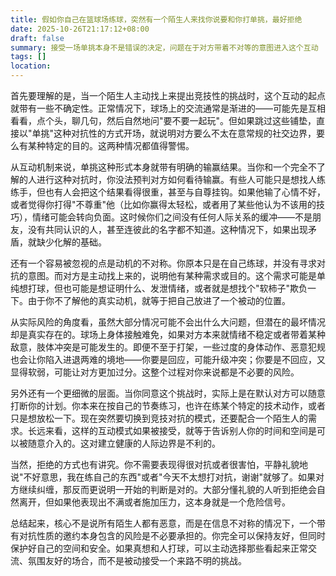 ```yaml
---
title: 假如你自己在篮球场练球，突然有一个陌生人来找你说要和你打单挑，最好拒绝
date: 2025-10-26T21:17:12+08:00
draft: false
summary: 接受一场单挑本身不是错误的决定，问题在于对方带着不对等的意图进入这个互动
tags: []
location:
---
```

首先要理解的是，当一个陌生人主动找上来提出竞技性的挑战时，这个互动的起点就带有一些不确定性。正常情况下，球场上的交流通常是渐进的——可能先是互相看看，点个头，聊几句，然后自然地问"要不要一起玩"。但如果跳过这些铺垫，直接以"单挑"这种对抗性的方式开场，就说明对方要么不太在意常规的社交边界，要么有某种特定的目的。这两种情况都值得警惕。

从互动机制来说，单挑这种形式本身就带有明确的输赢结果。当你和一个完全不了解的人进行这种对抗时，你没法预判对方如何看待输赢。有些人可能只是想找人练练手，但也有人会把这个结果看得很重，甚至与自尊挂钩。如果他输了心情不好，或者觉得你打得"不尊重"他（比如你赢得太轻松，或者用了某些他认为不该用的技巧），情绪可能会转向负面。这时候你们之间没有任何人际关系的缓冲——不是朋友，没有共同认识的人，甚至连彼此的名字都不知道。这种情况下，如果出现矛盾，就缺少化解的基础。

还有一个容易被忽视的点是动机的不对称。你原本只是在自己练球，并没有寻求对抗的意图。而对方是主动找上来的，说明他有某种需求或目的。这个需求可能是单纯想打球，但也可能是想证明什么、发泄情绪，或者就是想找个"软柿子"欺负一下。由于你不了解他的真实动机，就等于把自己放进了一个被动的位置。

从实际风险的角度看，虽然大部分情况可能不会出什么大问题，但潜在的最坏情况却是真实存在的。球场上身体接触难免，如果对方本来就情绪不稳定或者带着某种敌意，肢体冲突是可能发生的。即便不至于打架，一些过度的身体动作、恶意犯规也会让你陷入进退两难的境地——你要是回应，可能升级冲突；你要是不回应，又显得软弱，可能让对方更加过分。这整个过程对你来说都是不必要的风险。

另外还有一个更细微的层面。当你同意这个挑战时，实际上是在默认对方可以随意打断你的计划。你本来在按自己的节奏练习，也许在练某个特定的技术动作，或者只是想放松一下。现在突然要切换到竞技对抗的模式，还要配合一个陌生人的需求。长远来看，这样的互动模式如果被接受，就等于告诉别人你的时间和空间是可以被随意介入的。这对建立健康的人际边界是不利的。

当然，拒绝的方式也有讲究。你不需要表现得很对抗或者很害怕，平静礼貌地说"不好意思，我在练自己的东西"或者"今天不太想打对抗，谢谢"就够了。如果对方继续纠缠，那反而更说明一开始的判断是对的。大部分懂礼貌的人听到拒绝会自然离开，但如果他表现出不满或者施加压力，这本身就是一个危险信号。

总结起来，核心不是说所有陌生人都有恶意，而是在信息不对称的情况下，一个带有对抗性质的邀约本身包含的风险是不必要承担的。你完全可以保持友好，但同时保护好自己的空间和安全。如果真想和人打球，可以主动选择那些看起来正常交流、氛围友好的场合，而不是被动接受一个来路不明的挑战。
